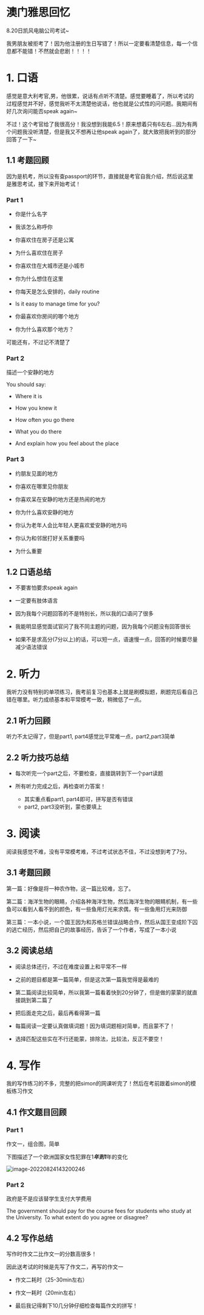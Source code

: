# 澳门雅思回忆

8.20日凯风电脑公司考试~

我男朋友被拒考了！因为他注册的生日写错了！所以一定要看清楚信息，每一个信息都不能错！不然就会悲剧！！！！

# 1. 口语

感觉是意大利考官,男，他很累，说话有点听不清楚。感觉要睡着了，所以考试的过程感觉并不好，感觉我听不太清楚他说话，他也就是公式性的问问题。我期间有好几次询问能否speak again~

不过！这个考官给了我很高分！我没想到我能6.5！原来想着只有6左右...因为有两个问题我没听清楚，但是我又不想再让他speak again了，就大致把我听到的部分回答了一下~

## 1.1 考题回顾

因为是机考，所以没有查passport的环节，直接就是考官自我介绍，然后说这里是雅思考试，接下来开始考试！

### Part 1

- 你是什么名字

- 我该怎么称呼你

- 你喜欢住在房子还是公寓

- 为什么喜欢住在房子

- 你喜欢住在大城市还是小城市

- 你为什么想住在这里

- 你每天是怎么安排的，daily routine

- Is it easy to manage time for you?

- 你最喜欢你房间的哪个地方

- 你为什么喜欢那个地方？

可能还有，不过记不清楚了

### Part 2

描述一个安静的地方

You should say: 

-  Where it is 

- How you knew it 

- How often you go there

- What you do there

- And explain how you feel about the place

### Part 3

- 约朋友见面的地方

- 你喜欢在哪里见你朋友

- 你喜欢呆在安静的地方还是热闹的地方

- 你为什么喜欢安静的地方

- 你认为老年人会比年轻人更喜欢爱安静的地方吗

- 你认为和邻居打好关系重要吗

- 为什么重要

## 1.2 口语总结

- 不要害怕要求speak again

- 一定要有肢体语言

- 因为我每个问题回答的不是特别长，所以我的口语问了很多

- 我能明显感觉面试官问了我不同主题的问题，因为我每个问题没有回答很长

- 如果不是求高分(7分以上)的话，可以短一点，语速慢一点，回答的时候要尽量减少语法错误

# 2. 听力

我听力没有特别的单项练习，我考前复习也基本上就是刷模拟题，刷题完后看自己错在哪里。听力成绩基本和平常模考一致，稍微低了一点。

## 2.1 听力回顾

听力不太记得了，但是part1, part4感觉比平常难一点，part2,part3简单

## 2.2 听力技巧总结

- 每次听完一个part之后，不要检查，直接跳转到下一个part读题

- 所有听力完成之后，再检查听力答案！
  - 其实重点看part1, part4即可，拼写是否有错误
  - part2, part3没听到，蒙也要填上

# 3. 阅读

阅读我感觉不难，没有平常模考难，不过考试状态不佳，不过没想到考了7分。

## 3.1 考题回顾

第一篇：好像是将一种农作物，这一篇比较难，忘了。

第二篇：海洋生物的眼睛，介绍各种海洋生物，然后海洋生物的眼睛机制，有一些鱼可以看到人看不到的颜色，有一些鱼用灯光来求偶，有一些鱼用灯光来防御

第三篇：一本小说，一个国王因为和苏格兰错误战略合作，然后从国王变成阶下囚的逃亡经历，然后把自己的故事经历，告诉了一个作者，写成了一本小说

## 3.2 阅读总结

- 阅读总体还行，不过在难度设置上和平常不一样

- 之前的题目都是第一篇简单，但是这次第一篇我觉得是最难的

- 第二篇阅读比较简单，所以我第一篇看着快到20分钟了，但是做的蒙蒙的就直接跳到第二篇了

- 把后面走完之后，最后再看得第一篇

- 每篇阅读一定要认真做填词题！因为填词题相对简单，而且蒙不了！

- 选择匹配这些实在不行还能蒙，排除法，比较法，反正不要空！

# 4. 写作

我的写作练习的不多，完整的把simon的网课听完了！然后在考前跟着simon的模板练习作文

## 4.1 作文题目回顾

### Part 1

作文一，组合图，简单

下图描述了一个欧洲国家女性犯罪在1***年到1***年的变化

![image-20220824143200246](README/image-20220824143200246.png)

### Part 2

政府是不是应该替学生支付大学费用

The government should pay for the course fees for students who study at the University. To what extent do you agree or disagree?

## 4.2 写作总结

写作时作文二比作文一的分数高很多！

因此送考试的时候是先写了作文二，再写的作文一

- 作文二耗时（25-30min左右）

- 作文一耗时（20min左右）

- 最后我记得剩下10几分钟仔细检查每篇作文的拼写！